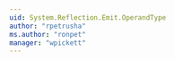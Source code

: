 ```yaml
---
uid: System.Reflection.Emit.OperandType
author: "rpetrusha"
ms.author: "ronpet"
manager: "wpickett"
---
```

